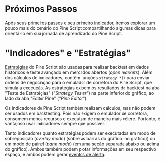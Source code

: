 
# Próximos Passos

Após seus [primeiros passos](./01_primeiros_passos.md) e seu [primeiro indicador](./02_primeiro_indicador.md), iremos explorar um pouco mais do cenário do Pine Script compartilhando algumas dicas para orientá-lo em sua jornada de aprendizado do Pine Script.


# "Indicadores" e "Estratégias"

[Estratégias](./000_strategies.md) do Pine Script são usadas para realizar backtest em dados históricos e teste avançado em mercados abertos (_open markets_). Além dos cálculos de indicadores, contêm funções `strategy.*()` para enviar ordens de negociação para o emulador de corretora do Pine Script, que simula a execução. As estratégias exibem os resultados do backtest na aba "Teste de Estratégias" (_"Strategy Tester"_) na parte inferior do gráfico, ao lado da aba "Editor Pine" (_"Pine Editor"_).

Os indicadores do Pine Script também realizam cálculos, mas não podem ser usados em backtesting. Pois não exigem o emulador de corretora, consomem menos recursos e executam de maneira mais célere. Portanto, é vantajoso usar indicadores sempre que possível.

Tanto indicadores quanto estratégias podem ser executados em modo de sobreposição (_overlay mode_) (sobre as barras do gráfico (no gráfico)) ou em modo de painel (_pane mode_) (em uma seção separada abaixo ou acima do gráfico). Ambos também podem plotar informações em seu respectivo espaço, e ambos podem gerar [eventos de alerta](./000_alert_events.md).

